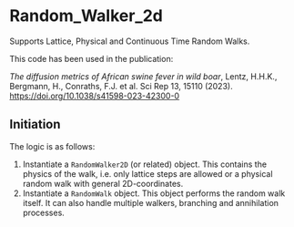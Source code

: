 # Random_Walker_2d
 Supports Lattice, Physical and Continuous Time Random Walks.

 This code has been used in the publication:
 
 *The diffusion metrics of African swine fever in wild boar*, Lentz, H.H.K., Bergmann, H., Conraths, F.J. et al. Sci Rep 13, 15110 (2023).
 https://doi.org/10.1038/s41598-023-42300-0

## Initiation
 The logic is as follows:
 1. Instantiate a ```RandomWalker2D``` (or related) object. This contains the physics of the walk, i.e. only lattice steps are allowed or a physical random walk with general 2D-coordinates.
 2. Instantiate a ```RandomWalk``` object. This object performs the random walk itself. It can also handle multiple walkers, branching and annihilation processes.
